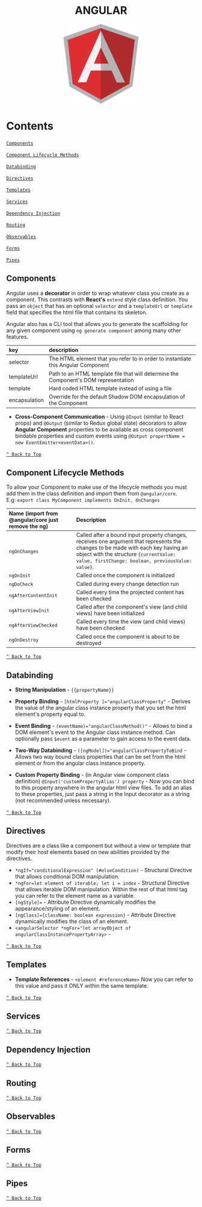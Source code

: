 


<h1 align="center">ANGULAR</h1>
<p align="center">
    <img width="200px" src=https://raw.githubusercontent.com/AndresMWeber/WebDefinitions/master/media/Angular.png>
</p>

# Contents
[`Components`](#components)

[`Component Lifecycle Methods`](#component-lifecycle-methods)

[`Databinding`](#databinding)

[`Directives`](#directives)

[`Templates`](#templates)

[`Services`](#services)

[`Dependency Injection`](#dependency-injection)

[`Routing`](#routing)

[`Observables`](#observables)

[`Forms`](#forms)

[`Pipes`](#pipes)

## Components
Angular uses a **decorator** in order to wrap whatever class you create as a component.  This contrasts with **React's** ```extend``` style class definition.  You pass an ```object``` that has an optional ```selector``` and a ```templateUrl``` or ```template``` field that specifies the html file that contains its skeleton.  

Angular also has a CLI tool that allows you to generate the scaffolding for any given component using ```ng generate component``` among many other features.

| key    | description | 
| :----- | :-----  |
| selector  | The HTML element that you refer to in order to instantiate this Angular Component|
| templateUrl  | Path to an HTML template file that will determine the Component's DOM representation |
| template  | Hard coded HTML template instead of using a file |
| encapsulation | Override for the default Shadow DOM encapsulation of the Component |

- **Cross-Component Communication** - Using ```@Input``` (similar to React props) and ```@Output``` (similar to Redux global state) decorators to allow **Angular Component** properties to be available as cross component bindable properties and custom events using ```@Output propertName = new EventEmitter<eventData>()```.

[`^ Back to Top`](#contents)

## Component Lifecycle Methods

To allow your Component to make use of the lifecycle methods you must add them in the class definition and import them from ```@angular/core```.  
E.g: ```export class MyComponent implements OnInit, OnChanges```

| Name (import from @angular/core just remove the ng) | Description |
| :----- | :----- |
| ```ngOnChanges```  | Called after a bound input property changes, receives one argument that represents the changes to be made with each key having an object with the structure ```{currentValue: value, firstChange: boolean, previousValue: value}```. |
| ```ngOnInit``` | Called once the component is initialized |
| ```ngDoCheck``` | Called during every change detection run |
| ```ngAfterContentInit``` | Called every time the projected content has been checked |
| ```ngAfterViewInit``` | Called after the component's view (and child views) have been initialized |
| ```ngAfterViewChecked``` | Called every time the view (and child views) have been checked |
| ```ngOnDestroy``` | Called once the component is about to be destroyed |

[`^ Back to Top`](#contents)

## Databinding
* **String Manipulation** - ```{{propertyName}}```

* **Property Binding** - ```[htmlProperty ]="angularClassProperty"``` - Derives the value of the angular class instance property that you set the html element's property equal to.

* **Event Binding** - ```(eventName)="angularClassMethod()"``` - Allows to bind a DOM element's event to the Angular class instance method.  Can optionally pass ```$event``` as a parameter to gain access to the event data.

* **Two-Way Databinding** - ```([ngModel])="angularClassPropertyToBind``` - Allows two way bound class properties that can be set from the html element or from the angular class instance property.

* **Custom Property Binding** - (in Angular view component class definition) ```@Input('customPropertyAlias') property``` - Now you can bind to this property anywhere in the angular html view files.  To add an alias to these properties, just pass a string in the Input decorator as a string (not recommended unless necessary).

[`^ Back to Top`](#contents)

## Directives
Directives are a class like a component but without a view or template that modify their host elements based on new abilities provided by the directives.
* ```*ngIf="conditionalExpression" (#elseCondition)``` - Structural Directive that allows conditional DOM manipulation.
* ```*ngFor=let element of iterable; let i = index``` - Structural Directive that allows iterable DOM manipulation.  Within the rest of that html tag you can refer to the element name as a variable.
* ```[ngStyle]=``` - Attribute Directive dynamically modifies the appearance/styling of an element.
* ```[ngClass]={className: boolean expression}``` - Attribute Directive dynamically modifies the class of an element.
* ```<angularSelector *ngFor="let arrayObject of angularClassInstancePropertyArray>``` - 

[`^ Back to Top`](#contents)

## Templates
 - **Template References** - ```<element #referenceName>``` Now you can refer to this value and pass it ONLY within the same template.


[`^ Back to Top`](#contents)

## Services

[`^ Back to Top`](#contents)

## Dependency Injection

[`^ Back to Top`](#contents)

## Routing

[`^ Back to Top`](#contents)

## Observables

[`^ Back to Top`](#contents)

## Forms

[`^ Back to Top`](#contents)

## Pipes

[`^ Back to Top`](#contents)
